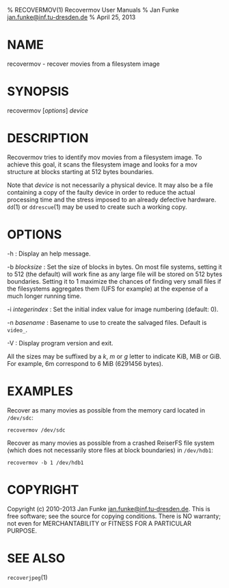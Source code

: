 % RECOVERMOV(1) Recovermov User Manuals
% Jan Funke <jan.funke@inf.tu-dresden.de>
% April 25, 2013

# NAME

recovermov - recover movies from a filesystem image

# SYNOPSIS

recovermov [*options*] *device*

# DESCRIPTION

Recovermov tries to identify mov movies from a filesystem image. To achieve
this goal, it scans the filesystem image and looks for a mov structure at
blocks starting at 512 bytes boundaries.

Note that *device* is not necessarily a physical device. It may also be
a file containing a copy of the faulty device in order to reduce the
actual processing time and the stress imposed to an already defective
hardware. `dd`(1) or `ddrescue`(1) may be used to create such a working
copy.

# OPTIONS

-h
: Display an help message.

-b *blocksize*
: Set the size of blocks in bytes. On most file systems, setting it to
512 (the default) will work fine as any large file will be stored on
512 bytes boundaries. Setting it to 1 maximize the chances of
finding very small files if the filesystems aggregates them (UFS
for example) at the expense of a much longer running time.

-i *integerindex*
: Set the initial index value for image numbering (default: 0).

-n *basename*
: Basename to use to create the salvaged files. Default is `video_`.

-V
: Display program version and exit.

All the sizes may be suffixed by a *k*, *m* or *g* letter to
indicate KiB, MiB or GiB. For example, 6m correspond to 6 MiB (6291456
bytes).

# EXAMPLES

Recover as many movies as possible from the memory card located in
`/dev/sdc`:

    recovermov /dev/sdc

Recover as many movies as possible from a crashed ReiserFS file system
(which does not necessarily store files at block boundaries) in
`/dev/hdb1`:

    recovermov -b 1 /dev/hdb1

# COPYRIGHT

Copyright (c) 2010-2013 Jan Funke <jan.funke@inf.tu-dresden.de>.
This is free software; see the source for copying conditions. There is
NO warranty; not even for MERCHANTABILITY or FITNESS FOR A PARTICULAR
PURPOSE.

# SEE ALSO

`recoverjpeg`(1)
